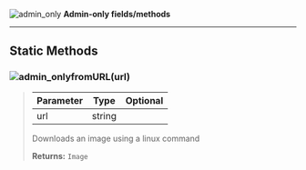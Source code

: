 ![admin_only](https://i.imgur.com/GWJg6TA.png) **Admin-only fields/methods**
***
## Static Methods
### ![admin_only](https://i.imgur.com/GWJg6TA.png)fromURL(url)
>| Parameter | Type | Optional |
>|-|-|:-:|
>| url | string |  |
>
>Downloads an image using a linux command
>
>**Returns:** `Image`
